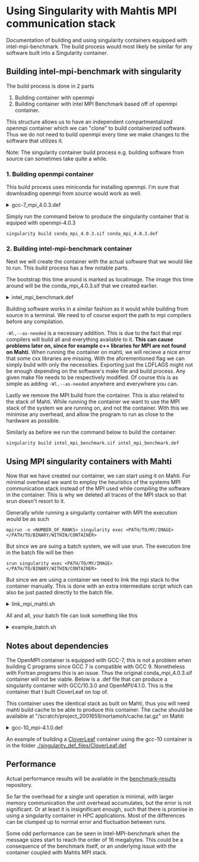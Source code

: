 # Using Singularity with Mahtis MPI communication stack

Documentation of building and using singularity containers equipped with intel-mpi-benchmark. The build process would most likely be similar for any software built into a Singularity container.

## Building intel-mpi-benchmark with singularity

The build process is done in 2 parts

1. Building container with openmpi
2. Building container with intel MPI Benchmark based off of openmpi container.

This structure allows us to have an independent compartmentalized openmpi container which we can "clone" to build containerized software. Thus we do not need to build openmpi every time we make changes to the software that utilizes it. 

Note: The singularity container build process e.g. building software from source can sometimes take quite a while.

### 1. Building openmpi container

This build process uses miniconda for installing openmpi. I'm  sure that downloading openmpi from source would work as well.

<details><summary>gcc-7_mpi_4.0.3.def</summary>

```
Bootstrap: docker
From: registry.access.redhat.com/ubi7/ubi:7.9

%post
    yum -y install wget
    cd /
    mkdir MPI
    cd MPI
    wget https://repo.anaconda.com/miniconda/Miniconda3-py39_4.9.2-Linux-x86_64.sh
    bash Miniconda3-py39_4.9.2-Linux-x86_64.sh -b -p $(readlink -f miniconda3)
    miniconda3/bin/conda install -c conda-forge openmpi-mpicc==4.0.3
    miniconda3/bin/conda install -c conda-forge openmpi-mpicxx==4.0.3
    miniconda3/bin/conda install -c conda-forge openmpi-mpifort==4.0.3
```

</details>

Simply run the command below to produce the singularity container that is equiped with openmpi-4.0.3
    
    singularity build conda_mpi_4.0.3.sif conda_mpi_4.0.3.def

### 2. Building intel-mpi-benchmark container

Next we will create the container with the actual software that we would like to run. This build process has a few notable parts. 

The bootstrap this time around is marked as localimage. The image this time around will be the conda_mpi_4.0.3.sif that we created earlier. 

<details><summary>intel_mpi_benchmark.def</summary>

```
Bootstrap: localimage
From: conda_mpi_4.0.3.sif

%post
    yum -y install make
    yum -y install wget
    yum -y install git

    mkdir /software
    cd /software

    git clone https://github.com/intel/mpi-benchmarks.git
    export PATH="$PATH:/MPI/miniconda3/bin"
    export CC="mpicc -Wl,--as-needed"
    export CXX="mpicxx -Wl,--as-needed"
    export LDFLAGS="-Wl,--as-needed"
    cd mpi-benchmarks/
    make

    rm -rf /MPI
```

</details>

Building software works in a similar fashion as it would while building from source in a terminal. We need to of course export the path to mpi compilers before any compilation. 

`-Wl,--as-needed` is a necessary addition. This is due to the fact that mpi compilers will build all and everything available to it. **This can cause problems later on, since for example c++ libraries for MPI are not found on Mahti**. When running the container on mahti, we will recieve a nice error that some cxx libraries are missing. With the aforementioned flag we can simply build with only the necessities. Exporting just the LDFLAGS might not be enough depending on the software's make file and build process. Any given make file needs to be respectively modified. Of course this is as simple as adding  `-Wl,--as-needed` anywhere and everywhere you can. 

Lastly we remove the MPI build from the container. This is also related to the stack of Mahti. While running the container we want to use the MPI stack of the system we are running on, and not the container. With this we minimise any overhead, and allow the program to run as close to the hardware as possible.

Similarly as before we run the command below to build the container:

    singularity build intel_mpi_benchmark.sif intel_mpi_benchmark.def

## Using MPI singularity containers with Mahti

Now that we have created our container, we can start using it on Mahti. For minimal overhead we want to employ the heuristics of the systems MPI communication stack instead of the MPI used while compiling the software in the container. This is why we deleted all traces of the MPI stack so that srun doesn't resort to it.

Generally while running a singularity container with MPI the execution would be as such

    mpirun -n <NUMBER_OF_RANKS> singularity exec <PATH/TO/MY/IMAGE> </PATH/TO/BINARY/WITHIN/CONTAINER>

But since we are suing a batch system, we will use srun. The execution line in the batch file will be then

    srun singularity exec <PATH/TO/MY/IMAGE> </PATH/TO/BINARY/WITHIN/CONTAINER>

But since we are using a container we need to link the mpi stack to the container manually. This is done with an extra intermediate script which can also be just pasted directly to the batch file.

<details><summary>link_mpi_mahti.sh</summary>

```
#!/bin/bash
function add_bind (){
    BIND_FLAGS="$BIND_FLAGS -B $1:$1"
}

module load openmpi/4.0.3

add_bind /appl/spack
add_bind /appl/opt/ucx
add_bind /appl/opt/hcoll
add_bind /usr/lib64/libevent-2.0.so.5 
add_bind /usr/lib64/libevent_core-2.0.so.5 
add_bind /usr/lib64/libevent_pthreads-2.0.so.5
add_bind /usr/lib64/libhwloc.so.5 
add_bind /usr/lib64/libibverbs.so.1 
add_bind /usr/lib64/liblustreapi.so.1 
add_bind /usr/lib64/libpmix.so.2 
add_bind /usr/lib64/librdmacm.so.1 
add_bind /usr/lib64/libltdl.so.7
add_bind /usr/share/pmix/
add_bind /usr/bin/strace
add_bind /etc/pmix-mca-params.conf
add_bind /usr/lib64/pmix/
add_bind /usr/lib64/libibverbs
add_bind /usr/lib64/mlnx_ofed
add_bind /usr/lib64/libmlx5.so.1
add_bind /lib64/libnl-3.so.200
add_bind /lib64/libnl-route-3.so.200

singularity exec --env-file envs.txt $BIND_FLAGS intel_mpi_benchmark.sif /software/mpi-benchmarks/IMB-MPI1
```

The envs.txt file contains a few more environment variables:

```
export LD_LIBRARY_PATH
export PMIX_MCA_gds=hash
export UCX_TLS=ib,posix,self 
export UCX_LOG_LEVEL=DEBUG
```

</details>

All and all, your batch file can look something like this

<details><summary>example_batch.sh</summary>

```
#!/bin/bash

#SBATCH --job-name=generic_job_name
#SBATCH --account=project_xxxxxxx
#SBATCH --time=01:00:00
#SBATCH --partition=medium
#SBATCH --nodes=2
#SBATCH --ntasks-per-node=128

module purge
module load gcc/9.3.0
module load openmpi/4.0.3

srun link_mpi_mahti.sh
```

</details>

## Notes about dependencies

The OpenMPI container is equipped with GCC-7, this is not a problem when building C programs since GCC 7 is compatible with GCC 9. Nonetheless with Fortran programs this is an issue. Thus the original conda_mpi_4.0.3.sif container will not be viable. Below is a .def file that can produce a singularity container with GCC/10.3.0 and OpenMPI/4.1.0. This is the container that I built CloverLeaf on top of. 



This container uses the identical stack as built on Mahti, thus you will need mahti build cache to be able to produce this container. The cache should be available at "/scratch/project_2001659/nortamoh/cache.tar.gz" on Mahti

<details>
<summary>gcc-10_mpi-4.1.0.def</summary>

```
Bootstrap: docker
From: registry.access.redhat.com/ubi7/ubi:7.9

%files
    mirrors.yaml mirrors.yaml
    cache.tar.gz /cache.tar.gz
    packages.yaml packages.yaml
%post 
    yum -y install tar
    yum -y install wget
    yum -y install bzip2
    yum -y install git
    yum -y install gcc
    yum -y install patch
    yum -y install file
    wget https://download-ib01.fedoraproject.org/pub/epel/7/x86_64/Packages/p/patchelf-0.12-1.el7.x86_64.rpm
    rpm -Uvh patchelf*rpm
    yum -y install patchelf
    yum -y install libnl3

    cd / && tar -xvf /cache.tar.gz
    chgrp -R root /mahti_build_cache
    chown -R root /mahti_build_cache
    chmod -R o+rx /mahti_build_cache

    git clone https://github.com/spack/spack.git /spack
    source /spack/share/spack/setup-env.sh
    cp mirrors.yaml  /spack/etc/spack/defaults/mirrors.yaml
    cp packages.yaml  /spack/etc/spack/defaults/packages.yaml 
    
    cd /mahti_build_cache 
    spack buildcache update-index
    spack buildcache install -uo gcc
    spack compiler add $(dirname "$(find /spack/opt/spack/linux-rhel7-x86_64/ -name "gcc"  | grep bin)")
    cp ~/.spack/linux/compilers.yaml /spack/etc/spack/defaults/compilers.yaml
    spack buildcache install -uo openmpi@4.1.0

    rm -rf /mahti_build_cache
```

</details>

An example of building a [CloverLeaf](https://github.com/UK-MAC/CloverLeaf_ref) container using the gcc-10 container is in the folder [./singularity_def_files/CloverLeaf.def](./singularity-def-files/CloverLeaf.def)

## Performance

Actual performance results will be available in the [benchmark-results](https://gitlab.ci.csc.fi/compen/hpc-support/benchmark-results/-/tree/master/singularity-mpi) repository. 

So far the overhead for a single unit operation is minimal, with larger memory communication the unit overhead accumulates, but the error is not significant. Or at least it is insignificant enough, such that there is promise in using a singularity container in HPC applications. Most of the differences can be clumped up to normal error and fluctuation between runs.

Some odd performance can be seen in Intel-MPI-benchmark when the message sizes start to reach the order of 16 megabytes. This could be a consequence of the benchmark itself, or an underlying issue with the container coupled with Mahtis MPI stack.
